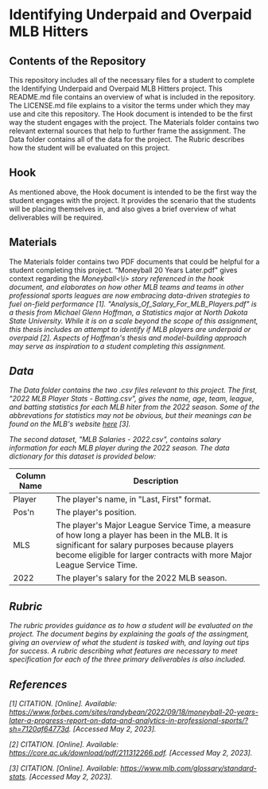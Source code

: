 # Identifying Underpaid and Overpaid MLB Hitters

## Contents of the Repository

This repository includes all of the necessary files for a student to complete the Identifying Underpaid and Overpaid MLB Hitters project. This README.md file contains an overview of what is included in the repository. The LICENSE.md file explains to a visitor the terms under which they may use and cite this repository. The Hook document is intended to be the first way the student engages with the project. The Materials folder contains two relevant external sources that help to further frame the assignment. The Data folder contains all of the data for the project. The Rubric describes how the student will be evaluated on this project.

## Hook

As mentioned above, the Hook document is intended to be the first way the student engages with the project. It provides the scenario that the students will be placing themselves in, and also gives a brief overview of what deliverables will be required.

## Materials

The Materials folder contains two PDF documents that could be helpful for a student completing this project. "Moneyball 20 Years Later.pdf" gives context regarding the <i>Moneyball<\i> story referenced in the hook document, and elaborates on how other MLB teams and teams in other professional sports leagues are now embracing data-driven strategies to fuel on-field performance [1]. "Analysis_Of_Salary_For_MLB_Players.pdf" is a thesis from Michael Glenn Hoffman, a Statistics major at North Dakota State University. While it is on a scale beyond the scope of this assignment, this thesis includes an attempt to identify if MLB players are underpaid or overpaid [2]. Aspects of Hoffman's thesis and model-building approach may serve as inspiration to a student completing this assignment.

## Data

The Data folder contains the two .csv files relevant to this project. The first, "2022 MLB Player Stats - Batting.csv", gives the name, age, team, league, and batting statistics for each MLB hiter from the 2022 season. Some of the abbrevations for statistics may not be obvious, but their meanings can be found on the MLB's website [here](https://www.mlb.com/glossary/standard-stats) [3].

The second dataset, "MLB Salaries - 2022.csv", contains salary information for each MLB player during the 2022 season. The data dictionary for this dataset is provided below:

| Column Name | Description |
| ----------- | ----------- |
| Player      | The player's name, in "Last, First" format. |
| Pos'n       | The player's position. |
| MLS         | The player's Major League Service Time, a measure of how long a player has been in the MLB. It is significant for salary purposes because players become eligible for larger contracts with more Major League Service Time.|
| 2022        | The player's salary for the 2022 MLB season. |

## Rubric

The rubric provides guidance as to how a student will be evaluated on the project. The document begins by explaining the goals of the assingment, giving an overview of what the student is tasked with, and laying out tips for success. A rubric describing what features are necessary to meet specification for each of the three primary deliverables is also included.

## References

[1] CITATION. [Online]. Available: https://www.forbes.com/sites/randybean/2022/09/18/moneyball-20-years-later-a-progress-report-on-data-and-analytics-in-professional-sports/?sh=7120af64773d. [Accessed May 2, 2023].

[2] CITATION. [Online]. Available: https://core.ac.uk/download/pdf/211312266.pdf. [Accessed May 2, 2023].

[3] CITATION. [Online]. Available: https://www.mlb.com/glossary/standard-stats. [Accessed May 2, 2023].
